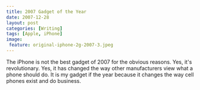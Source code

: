```yaml
---
title: 2007 Gadget of the Year
date: 2007-12-28
layout: post
categories: [Writing]
tags: [Apple, iPhone]
image:
 feature: original-iphone-2g-2007-3.jpeg
---
```


The iPhone is not the best gadget of 2007 for the obvious reasons.  Yes, it's revolutionary.  Yes, it has changed the way other manufacturers view what a phone should do.  It is my gadget if the year because it changes the way cell phones exist and do business.
